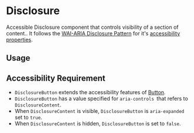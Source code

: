 # Disclosure

Accessible Disclosure component that controls visibility of a section of
content.. It follows the
[WAI-ARIA Disclosure Pattern](https://www.w3.org/TR/wai-aria-practices/#disclosure)
for it's
[accessibility properties](https://www.w3.org/TR/wai-aria-practices/#wai-aria-roles-states-and-properties-8).

<!-- INJECT_TOC -->

## Usage

<!-- IMPORT_EXAMPLE src/disclosure/stories/templates/DisclosureBasicJsx.ts -->

<!-- CODESANDBOX
link_title: Disclosure Basic
js: src/disclosure/stories/templates/DisclosureBasicJsx.ts
-->

## Accessibility Requirement

- `DisclosureButton` extends the accessibility features of
  [Button](https://www.w3.org/TR/wai-aria-practices/#button).
- `DisclosureButton` has a value specified for `aria-controls `that refers to
  `DisclosureContent`.
- When `DisclosureContent` is visible, `DisclosureButton` is `aria-expanded` set
  to `true`.
- When `DisclosureContent` is hidden, `DisclosureButton` is set to `false`.

<!-- INJECT_COMPOSITION src/disclosure -->

<!-- INJECT_PROPS src/disclosure -->

